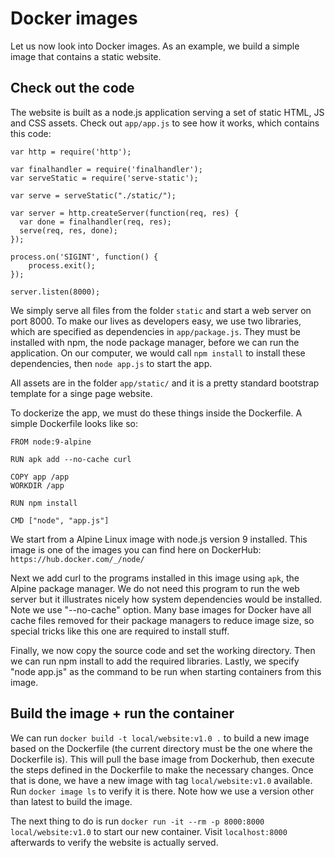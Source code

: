 # Docker images

Let us now look into Docker images.
As an example, we build a simple image that contains a static website.

## Check out the code

The website is built as a node.js application serving a set of static HTML, JS and CSS assets.
Check out `app/app.js` to see how it works, which contains this code:

```node
var http = require('http');

var finalhandler = require('finalhandler');
var serveStatic = require('serve-static');

var serve = serveStatic("./static/");

var server = http.createServer(function(req, res) {
  var done = finalhandler(req, res);
  serve(req, res, done);
});

process.on('SIGINT', function() {
    process.exit();
});

server.listen(8000);
```

We simply serve all files from the folder `static` and start a web server on port 8000.
To make our lives as developers easy, we use two libraries, which are specified as dependencies in `app/package.js`.
They must be installed with npm, the node package manager, before we can run the application.
On our computer, we would call `npm install` to install these dependencies, then `node app.js` to start the app.

All assets are in the folder `app/static/` and it is a pretty standard bootstrap template for a singe page website.

To dockerize the app, we must do these things inside the Dockerfile.
A simple Dockerfile looks like so:
```docker
FROM node:9-alpine

RUN apk add --no-cache curl

COPY app /app
WORKDIR /app

RUN npm install

CMD ["node", "app.js"]
```

We start from a Alpine Linux image with node.js version 9 installed.
This image is one of the images you can find here on DockerHub: ``https://hub.docker.com/_/node/``

Next we add curl to the programs installed in this image using `apk`, the Alpine package manager.
We do not need this program to run the web server but it illustrates nicely how system dependencies would be installed.
Note we use "--no-cache" option.
Many base images for Docker have all cache files removed for their package managers to reduce image size, so special tricks like this one are required to install stuff.

Finally, we now copy the source code and set the working directory.
Then we can run npm install to add the required libraries.
Lastly, we specify "node app.js" as the command to be run when starting containers from this image.

## Build the image + run the container

We can run `docker build -t local/website:v1.0 .` to build a new image based on the Dockerfile (the current directory must be the one where the Dockerfile is).
This will pull the base image from Dockerhub, then execute the steps defined in the Dockerfile to make the necessary changes.
Once that is done, we have a new image with tag `local/website:v1.0` available.
Run `docker image ls` to verify it is there.
Note how we use a version other than latest to build the image.

The next thing to do is run `docker run -it --rm -p 8000:8000 local/website:v1.0` to start our new container.
Visit `localhost:8000` afterwards to verify the website is actually served.






